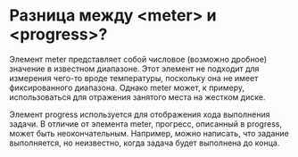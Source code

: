 # Разница между &lt;meter&gt; и &lt;progress&gt;?

Элемент meter представляет собой числовое (возможно дробное) значение в известном диапазоне. Этот элемент не подходит для измерения чего-то вроде температуры, поскольку она не имеет фиксированного диапазона. Однако meter может, к примеру, использоваться для отражения занятого места на жестком диске.

Элемент progress используется для отображения хода выполнения задачи. В отличие от элемента meter, прогресс, описанный в progress, может быть неокончательным. Например, можно написать, что задание выполняется, но неизвестно, когда задача будет выполнена до конца.
